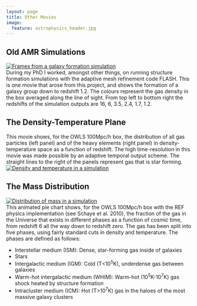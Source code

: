 ```yaml
---
layout: page
title: Other Movies
image:
  feature: astrophysics_header.jpg
---
```


## Old AMR Simulations

<div class="row">
  <div class="col-sm-4">
    <a href="amr_frames.avi"><img src="amr_frames.jpg" alt="Frames from a galaxy formation simulation"></a>
  </div>
  <div class="col-sm-8">
    During my PhD I worked, amongst other things, on running structure formation simulations with the adaptive mesh refinement code FLASH. This is one movie that arose from this project, and shows the formation of a galaxy group down to redshift 1.2. The colours represent the gas density in the box averaged along the line of sight. From top left to bottom right the redshifts of the simulation outputs are 16, 6, 3.5, 2.4, 1.7, 1.2.

  </div>
</div>

## The Density-Temperature Plane

<div class="row">
  <div class="col-sm-8">
    This movie shows, for the OWLS 100Mpc/h box, the distribution of all gas particles (left panel) and of the heavy elements (right panel) in density-temperature space as a function of redshift.  The high time-resolution in this movie was made possible by an adaptive temporal output scheme.  The straight lines to the right of the panels represent gas that is star forming.
  </div>
  <div class="col-sm-4">
    <a href="rhot.avi"><img src="rhot.png" alt="Density and temperature in a simulation"></a>
  </div>
</div>

## The Mass Distribution

<div class="row">
  <div class="col-sm-4">
    <a href="mass_distribution.avi"><img src="mass_distribution.jpg" alt="Distribution of mass in a simulation"></a>
  </div>
  <div class="col-sm-8">
    This animated pie chart shows, for the OWLS 100Mpc/h box with the REF physics implementation (see Schaye et al. 2010), the fraction of the gas in the Universe that exists in different phases as a function of cosmic time, from redshift 6 all the way down to redshift zero. The gas has been split into five phases, using fairly standard cuts in density and temperature.  The phases are defined as follows:
    <ul>
      <li>Interstellar medium (ISM): Dense, star-forming gas inside of galaxies</li>
      <li>Stars</li>
      <li>Intergalactic medium (IGM): Cold (T<10<sup>5</sup>K), underdense gas between galaxies</li>
      <li>Warm-hot intergalactic medium (WHIM): Warm-hot (10<sup>5</sup>K-10<sup>7</sup>K) gas shock heated by structure formation</li>
      <li>Intracluster medium (ICM): Hot (T>10<sup>7</sup>K) gas in the haloes of the most massive galaxy clusters</li>
    </ul>
  </div>
</div>
